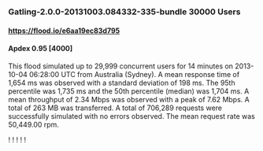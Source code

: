 
### Gatling-2.0.0-20131003.084332-335-bundle 30000 Users
#### https://flood.io/e6aa19ec83d795
#### Apdex 0.95 [4000]
This flood simulated up to 29,999 concurrent users for 14 minutes on  2013-10-04 06:28:00 UTC from Australia (Sydney). A mean response time of 1,654 ms was observed with a standard deviation of 198 ms. The 95th percentile was 1,735 ms and the 50th percentile (median) was 1,704 ms. A mean throughput of 2.34 Mbps was observed with a peak of 7.62 Mbps. A total of 263 MB was transferred. A total of 706,289 requests were successfully simulated with no errors observed. The mean request rate was 50,449.00 rpm. 

\![](./gc/e6aa19ec83d795/tenured_size.jpg)
\![](./gc/e6aa19ec83d795/collection_pause_time.jpg)
\![](./gc/e6aa19ec83d795/cpu_real.jpg)
\![](./gc/e6aa19ec83d795/promoted_size.jpg)
\![](./gc/e6aa19ec83d795/young_size.jpg)

